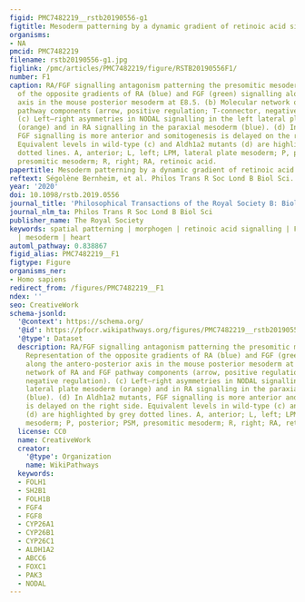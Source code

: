 ```yaml
---
figid: PMC7482219__rstb20190556-g1
figtitle: Mesoderm patterning by a dynamic gradient of retinoic acid signalling
organisms:
- NA
pmcid: PMC7482219
filename: rstb20190556-g1.jpg
figlink: /pmc/articles/PMC7482219/figure/RSTB20190556F1/
number: F1
caption: RA/FGF signalling antagonism patterning the presomitic mesoderm. (a) Representation
  of the opposite gradients of RA (blue) and FGF (green) signalling along the antero-posterior
  axis in the mouse posterior mesoderm at E8.5. (b) Molecular network of RA and FGF
  pathway components (arrow, positive regulation; T-connector, negative regulation).
  (c) Left–right asymmetries in NODAL signalling in the left lateral plate mesoderm
  (orange) and in RA signalling in the paraxial mesoderm (blue). (d) In Aldh1a2 mutants,
  FGF signalling is more anterior and somitogenesis is delayed on the right side.
  Equivalent levels in wild-type (c) and Aldh1a2 mutants (d) are highlighted by grey
  dotted lines. A, anterior; L, left; LPM, lateral plate mesoderm; P, posterior; PSM,
  presomitic mesoderm; R, right; RA, retinoic acid.
papertitle: Mesoderm patterning by a dynamic gradient of retinoic acid signalling.
reftext: Ségolène Bernheim, et al. Philos Trans R Soc Lond B Biol Sci. 2020 Oct 12;375(1809):20190556.
year: '2020'
doi: 10.1098/rstb.2019.0556
journal_title: 'Philosophical Transactions of the Royal Society B: Biological Sciences'
journal_nlm_ta: Philos Trans R Soc Lond B Biol Sci
publisher_name: The Royal Society
keywords: spatial patterning | morphogen | retinoic acid signalling | FGF signalling
  | mesoderm | heart
automl_pathway: 0.838867
figid_alias: PMC7482219__F1
figtype: Figure
organisms_ner:
- Homo sapiens
redirect_from: /figures/PMC7482219__F1
ndex: ''
seo: CreativeWork
schema-jsonld:
  '@context': https://schema.org/
  '@id': https://pfocr.wikipathways.org/figures/PMC7482219__rstb20190556-g1.html
  '@type': Dataset
  description: RA/FGF signalling antagonism patterning the presomitic mesoderm. (a)
    Representation of the opposite gradients of RA (blue) and FGF (green) signalling
    along the antero-posterior axis in the mouse posterior mesoderm at E8.5. (b) Molecular
    network of RA and FGF pathway components (arrow, positive regulation; T-connector,
    negative regulation). (c) Left–right asymmetries in NODAL signalling in the left
    lateral plate mesoderm (orange) and in RA signalling in the paraxial mesoderm
    (blue). (d) In Aldh1a2 mutants, FGF signalling is more anterior and somitogenesis
    is delayed on the right side. Equivalent levels in wild-type (c) and Aldh1a2 mutants
    (d) are highlighted by grey dotted lines. A, anterior; L, left; LPM, lateral plate
    mesoderm; P, posterior; PSM, presomitic mesoderm; R, right; RA, retinoic acid.
  license: CC0
  name: CreativeWork
  creator:
    '@type': Organization
    name: WikiPathways
  keywords:
  - FOLH1
  - SH2B1
  - FOLH1B
  - FGF4
  - FGF8
  - CYP26A1
  - CYP26B1
  - CYP26C1
  - ALDH1A2
  - ABCC6
  - FOXC1
  - PAK3
  - NODAL
---
```

